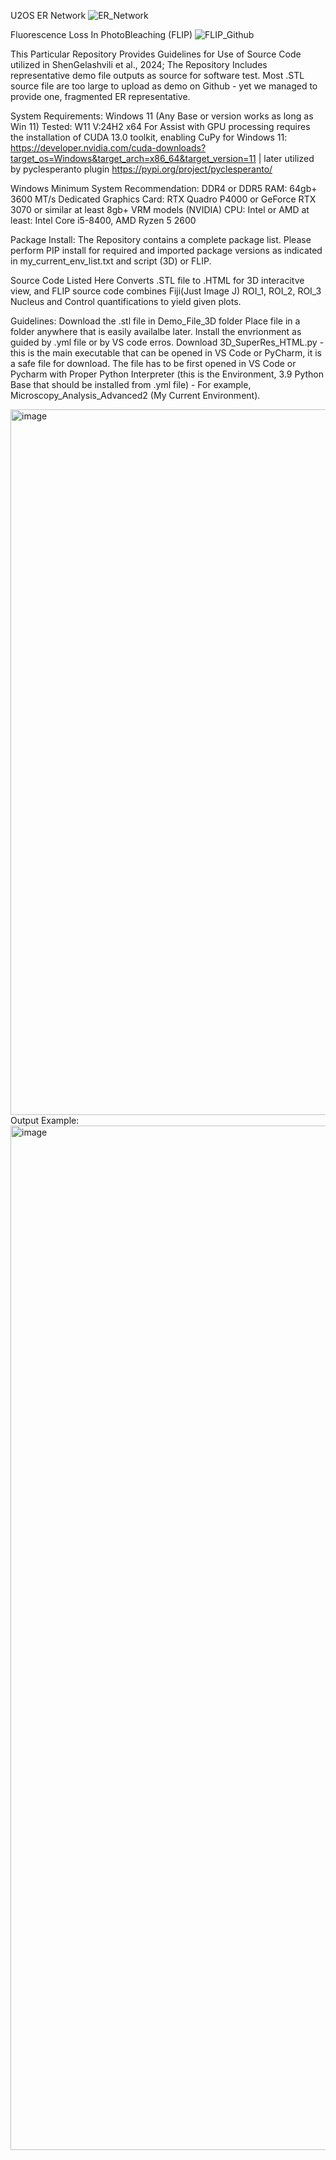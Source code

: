 U2OS ER Network
![ER_Network](https://github.com/user-attachments/assets/0e0fc9fe-229a-4efa-bb0d-3565d4d78215)

Fluorescence Loss In PhotoBleaching (FLIP) 
![FLIP_Github](https://github.com/user-attachments/assets/d40cc975-25b9-4a96-b76e-eee6b7183f2a)









This Particular Repository Provides Guidelines for Use of Source Code utilized in ShenGelashvili et al., 2024;
The Repository Includes representative demo file outputs as source for software test. Most .STL source file are too large to upload as demo on Github - yet we managed to provide one, fragmented ER representative.  












System Requirements: 
Windows 11 (Any Base or version works as long as Win 11)
Tested: W11 V:24H2 x64
For Assist with GPU processing requires the installation of CUDA 13.0 toolkit, enabling CuPy for Windows 11: https://developer.nvidia.com/cuda-downloads?target_os=Windows&target_arch=x86_64&target_version=11 | later utilized by pyclesperanto plugin https://pypi.org/project/pyclesperanto/ 

Windows Minimum System Recommendation:
DDR4 or DDR5 RAM: 64gb+ 3600 MT/s
Dedicated Graphics Card: RTX Quadro P4000 or GeForce RTX 3070 or similar at least 8gb+ VRM models (NVIDIA)
CPU: Intel or AMD at least: Intel Core i5-8400, AMD Ryzen 5 2600




Package Install:
The Repository contains a complete package list. Please perform PIP install for required and imported package versions as indicated in my_current_env_list.txt and script (3D) or FLIP. 


Source Code Listed Here Converts .STL file to .HTML for 3D interacitve view, and FLIP source code combines Fiji(Just Image J) ROI_1, ROI_2, ROI_3 Nucleus and Control quantifications to yield given plots. 

Guidelines:
Download the .stl file in Demo_File_3D folder
Place file in a folder anywhere that is easily availalbe later. 
Install the envrionment as guided by .yml file or by VS code erros. 
Download 3D_SuperRes_HTML.py - this is the main executable that can be opened in VS Code or PyCharm, it is a safe file for download. 
The file has to be first opened in VS Code or Pycharm with Proper Python Interpreter (this is the Environment, 3.9 Python Base that should be installed from .yml file) - For example, Microscopy_Analysis_Advanced2 (My Current Environment). 

<img width="1729" height="1129" alt="image" src="https://github.com/user-attachments/assets/eb2c4999-1b95-487e-beab-8c28eec1ffdb" />
Output Example:
<img width="3683" height="1639" alt="image" src="https://github.com/user-attachments/assets/25977eb8-80b3-45d8-8feb-64b579b17531" />

